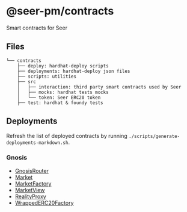 # @seer-pm/contracts

Smart contracts for Seer

## Files

```
└── contracts
    ├── deploy: hardhat-deploy scripts
    ├── deployments: hardhat-deploy json files
    ├── scripts: utilities
    ├── src
    │   ├── interaction: third party smart contracts used by Seer
    │   ├── mocks: hardhat tests mocks
    │   └── token: Seer ERC20 token
    ├── test: hardhat & foundy tests
```

## Deployments

Refresh the list of deployed contracts by running `./scripts/generate-deployments-markdown.sh`.

### Gnosis

- [GnosisRouter](https://gnosisscan.io/address/0x1c676107eEE61Cc2B400df92aE0Fe08EA818EA9A)
- [Market](https://gnosisscan.io/address/0xaB903CdAf1068E86018F098c369B0A645c3F98Ac)
- [MarketFactory](https://gnosisscan.io/address/0xa9912171C79200F9572fe0ABd209532a0712Ce33)
- [MarketView](https://gnosisscan.io/address/0x783B4Bc2CBD5221dD95F7fdd9505D276F02244AE)
- [RealityProxy](https://gnosisscan.io/address/0xee30cb9D605E04B4068fc09b30e182CF03503490)
- [WrappedERC20Factory](https://gnosisscan.io/address/0x5bc8ddE5D07C6bf24911240AA6F9B0190ae3b557)